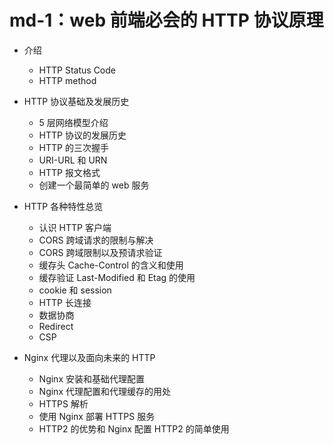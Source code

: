 # md-1：web 前端必会的 HTTP 协议原理

- 介绍
    - HTTP Status Code
    - HTTP method

- HTTP 协议基础及发展历史
    - 5 层网络模型介绍
    - HTTP 协议的发展历史
    - HTTP 的三次握手
    - URI-URL 和 URN
    - HTTP 报文格式
    - 创建一个最简单的 web 服务

- HTTP 各种特性总览
    - 认识 HTTP 客户端
    - CORS 跨域请求的限制与解决
    - CORS 跨域限制以及预请求验证
    - 缓存头 Cache-Control 的含义和使用
    - 缓存验证 Last-Modified 和 Etag 的使用
    - cookie 和 session
    - HTTP 长连接
    - 数据协商
    - Redirect
    - CSP

- Nginx 代理以及面向未来的 HTTP
    - Nginx 安装和基础代理配置
    - Nginx 代理配置和代理缓存的用处
    - HTTPS 解析
    - 使用 Nginx 部署 HTTPS 服务
    - HTTP2 的优势和 Nginx 配置 HTTP2 的简单使用
